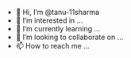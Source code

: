 - 👋 Hi, I’m @tanu-11sharma
- 👀 I’m interested in ...
- 🌱 I’m currently learning ...
- 💞️ I’m looking to collaborate on ...
- 📫 How to reach me ...

<!---
tanu-11sharma/tanu-11sharma is a ✨ special ✨ repository because its `README.md` (this file) appears on your GitHub profile.
You can click the Preview link to take a look at your changes.
--->

